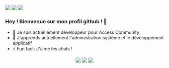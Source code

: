   <a href="#"><img src="https://img.shields.io/badge/Windows-MSI_Katana_GF76-0078D6?style=for-the-badge&logo=windows&logoColor=white"></a>
  <a href="#"><img src="https://img.shields.io/badge/Intel-Core_i7_11800h-0071C5?style=for-the-badge&logo=intel&logoColor=white"></a>
  <a href="#"><img src="https://img.shields.io/badge/NVIDIA-RTX_3060-76B900?style=for-the-badge&logo=nvidia&logoColor=white"></a>

### Hey ! Bienvenue sur mon profil github ! 👋

- 🔭 Je suis actuellement développeur pour Access Community
- 🌱 J'apprends actuellement l'administration système et le développement applicatif
- ⚡ Fun fact: J'aime les chats !

<center> 
  <a href="#"><img src="https://img.shields.io/badge/C%23-239120?style=for-the-badge&logo=c-sharp&logoColor=white"></a>
  <a href="#"><img src="https://img.shields.io/badge/Java-ED8B00?style=for-the-badge&logo=java&logoColor=white"></a>
  <a href="#"><img src="https://img.shields.io/badge/Kotlin-0095D5?&style=for-the-badge&logo=kotlin&logoColor=white"></a>
</center>

